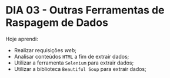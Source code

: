 # DIA 03 - Outras Ferramentas de Raspagem de Dados

Hoje aprendi:

- Realizar requisições *web*;
- Analisar conteúdos `HTML` a fim de extrair dados;
- Utilizar a ferramenta `Selenium` para extrair dados;
- Utilizar a biblioteca `Beautiful Soup` para extrair dados;

